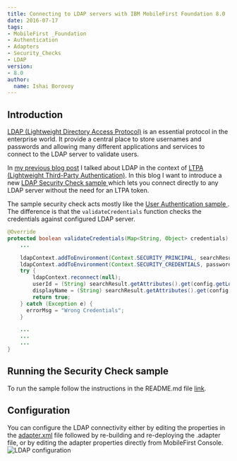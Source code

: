 ```yaml
---
title: Connecting to LDAP servers with IBM MobileFirst Foundation 8.0
date: 2016-07-17
tags:
- MobileFirst _Foundation
- Authentication
- Adapters
- Security_Checks
- LDAP
version:
- 8.0
author:
  name: Ishai Borovoy
---
```


## Introduction
[LDAP (Lightweight Directory Access Protocol)](https://www.wikiwand.com/en/Lightweight_Directory_Access_Protocol) is an essential protocol in the enterprise world. It provide a central place to store usernames and passwords and allowing many different applications and services to connect to the LDAP server to validate users.  

In [my previous blog post]({{site.baseurl}}/blog/2016/04/21/using-ldap-as-user-registry) I talked about LDAP in the context of [LTPA (Lightweight Third-Party Authentication)](https://www.wikiwand.com/en/IBM_Lightweight_Third-Party_Authentication). In this blog I want to introduce a new [LDAP Security Check sample ](https://github.com/mfpdev/ldap-sample) which lets you connect directly to any LDAP server without the need for an LTPA token.

The sample security check acts mostly like the [User Authentication sample ]({{site.baseurl}}/tutorials/en/foundation/8.0/authentication-and-security/user-authentication/security-check/). The difference is that the `validateCredentials` function checks the credentials against configured LDAP server.

```java
@Override
protected boolean validateCredentials(Map<String, Object> credentials) {
    ...

    ldapContext.addToEnvironment(Context.SECURITY_PRINCIPAL, searchResult.getName());
    ldapContext.addToEnvironment(Context.SECURITY_CREDENTIALS, password);
    try {
        ldapContext.reconnect(null);
        userId = (String) searchResult.getAttributes().get(config.getLdapUserAttribute()).get();
        displayName = (String) searchResult.getAttributes().get(config.getLdapNameAttribute()).get();
        return true;
    } catch (Exception e) {
      errorMsg = "Wrong Credentials";
    }

    ...
    ...
    ...
}
```

## Running the Security Check sample
To run the sample follow the instructions in the README.md file [link](https://github.com/mfpdev/ldap-sample/blob/master/readme.md).

## Configuration
You can configure the LDAP connectivity either by editing the properties in the [adapter.xml](https://github.com/mfpdev/ldap-sample/blob/master/src/main/adapter-resources/adapter.xml) file followed by re-building and re-deploying the .adapter file, or by editing the adapter properties directly from MobileFirst Console.
![LDAP configuration]({{site.baseurl}}/assets/blog/2016-07-17-connecting-to-LDAP-with-ibm-mobilefirst-foundation/ldap-configuration.png)

